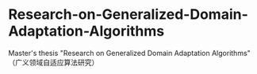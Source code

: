 # Research-on-Generalized-Domain-Adaptation-Algorithms
Master's thesis "Research on Generalized Domain Adaptation Algorithms" （广义领域自适应算法研究）
